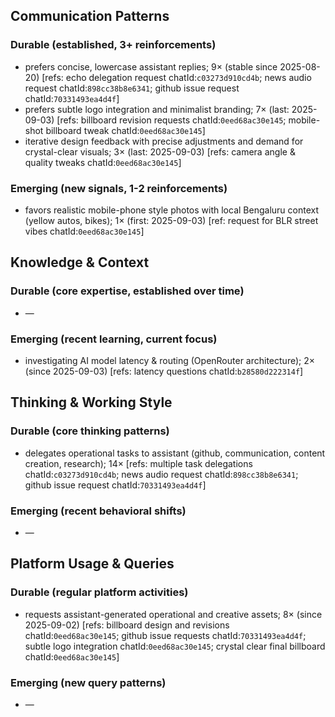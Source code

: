 ## Communication Patterns
### Durable (established, 3+ reinforcements)
- prefers concise, lowercase assistant replies; 9× (stable since 2025-08-20) [refs: echo delegation request chatId:`c03273d910cd4b`; news audio request chatId:`898cc38b8e6341`; github issue request chatId:`70331493ea4d4f`]
- prefers subtle logo integration and minimalist branding; 7× (last: 2025-09-03) [refs: billboard revision requests chatId:`0eed68ac30e145`; mobile-shot billboard tweak chatId:`0eed68ac30e145`]
- iterative design feedback with precise adjustments and demand for crystal-clear visuals; 3× (last: 2025-09-03) [refs: camera angle & quality tweaks chatId:`0eed68ac30e145`]

### Emerging (new signals, 1-2 reinforcements)
- favors realistic mobile-phone style photos with local Bengaluru context (yellow autos, bikes); 1× (first: 2025-09-03) [ref: request for BLR street vibes chatId:`0eed68ac30e145`]

## Knowledge & Context
### Durable (core expertise, established over time)
- —

### Emerging (recent learning, current focus)  
- investigating AI model latency & routing (OpenRouter architecture); 2× (since 2025-09-03) [refs: latency questions chatId:`b28580d222314f`]

## Thinking & Working Style
### Durable (core thinking patterns)
- delegates operational tasks to assistant (github, communication, content creation, research); 14× [refs: multiple task delegations chatId:`c03273d910cd4b`; news audio request chatId:`898cc38b8e6341`; github issue request chatId:`70331493ea4d4f`]

### Emerging (recent behavioral shifts)
- —

## Platform Usage & Queries
### Durable (regular platform activities)
- requests assistant-generated operational and creative assets; 8× (since 2025-09-02) [refs: billboard design and revisions chatId:`0eed68ac30e145`; github issue requests chatId:`70331493ea4d4f`; subtle logo integration chatId:`0eed68ac30e145`; crystal clear final billboard chatId:`0eed68ac30e145`]

### Emerging (new query patterns)
- —